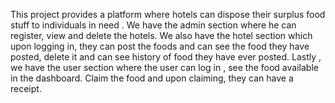 This project provides a platform where hotels can dispose their surplus food stuff to individuals in need . We have the admin section where he can register, view and delete the hotels. We also have the hotel section which upon logging in, they can post the foods and can see the food they have posted, delete it and can see history of food they have ever posted. Lastly , we have the user section where the user can log in , see the food available in the dashboard. Claim the food and upon claiming, they can have a receipt.
